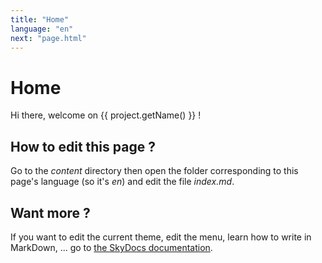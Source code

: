 ```yaml
---
title: "Home"
language: "en"
next: "page.html"
---
```


# Home

Hi there, welcome on {{ project.getName() }} !

## How to edit this page ?

Go to the _content_ directory then open the folder corresponding to this page's language (so it's _en_) and edit the file _index.md_.

## Want more ?

If you want to edit the current theme, edit the menu, learn how to write in MarkDown, ... go to [the SkyDocs documentation](https://skydocs.skyost.eu).
